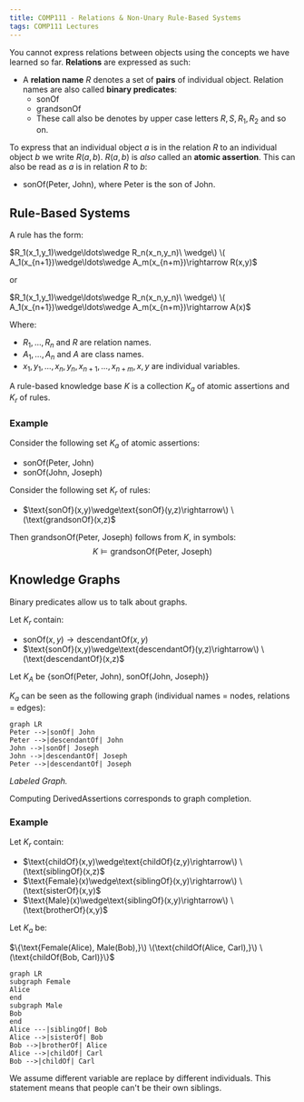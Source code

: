 ```yaml
---
title: COMP111 - Relations & Non-Unary Rule-Based Systems
tags: COMP111 Lectures
---
```

You cannot express relations between objects using the concepts we have learned so far. **Relations** are expressed as such: 

* A **relation name** $R$ denotes a set of **pairs** of individual object. Relation names are also called **binary predicates**: 
	* $\text{sonOf}$
	* $\text{grandsonOf}$
	* These call also be denotes by upper case letters $R,S,R_1,R_2$ and so on.
	
To express that an individual object $a$ is in the relation $R$ to an individual object $b$ we write $R(a,b)$. $R(a,b)$ is *also* called an **atomic assertion**. This can also be read as $a$ is in relation $R$ to $b$:

* $\text{sonOf(Peter, John)}$, where $\text{Peter}$ is the son of $\text{John}$.

## Rule-Based Systems
A rule has the form:

$R_1(x_1,y_1)\wedge\ldots\wedge R_n(x_n,y_n)\ \wedge\) \( A_1(x_{n+1})\wedge\ldots\wedge A_m(x_{n+m})\rightarrow R(x,y)$

or

$R_1(x_1,y_1)\wedge\ldots\wedge R_n(x_n,y_n)\ \wedge\) \( A_1(x_{n+1})\wedge\ldots\wedge A_m(x_{n+m})\rightarrow A(x)$

Where:

* $R_1,\ldots,R_n$ and $R$ are relation names.
* $A_1,\ldots,A_n$ and $A$ are class names.
* $x_1,y_1,\ldots,x_n,y_n,x_{n+1},\ldots,x_{n+m},x,y$ are individual variables.

A rule-based knowledge base $K$ is a collection $K_a$ of atomic assertions and $K_r$ of rules.

### Example

Consider the following set $K_a$ of atomic assertions:

* $\text{sonOf(Peter, John)}$
* $\text{sonOf(John, Joseph)}$

Consider the following set $K_r$ of rules:

* $\text{sonOf}(x,y)\wedge\text{sonOf}(y,z)\rightarrow\) \(\text{grandsonOf}(x,z)$

Then $\text{grandsonOf(Peter, Joseph)}$ follows from $K$, in symbols:
$$K\models\text{grandsonOf(Peter, Joseph)}$$

## Knowledge Graphs

Binary predicates allow us to talk about graphs.

Let $K_r$ contain:

* $\text{sonOf}(x,y)\rightarrow\text{descendantOf}(x,y)$
* $\text{sonOf}(x,y)\wedge\text{descendantOf}(y,z)\rightarrow\) \(\text{descendantOf}(x,z)$

Let $K_A$ be $\{\text{sonOf(Peter, John), sonOf(John, Joseph)}\}$

$K_a$ can be seen as the following graph  (individual names = nodes, relations = edges):

```mermaid
graph LR
Peter -->|sonOf| John
Peter -->|descendantOf| John
John -->|sonOf| Joseph
John -->|descendantOf| Joseph
Peter -->|descendantOf| Joseph

```
*Labeled Graph.*

Computing $\text{DerivedAssertions}$ corresponds to graph completion.

### Example

Let $K_r$ contain:

* $\text{childOf}(x,y)\wedge\text{childOf}(z,y)\rightarrow\) \(\text{siblingOf}(x,z)$
* $\text{Female}(x)\wedge\text{siblingOf}(x,y)\rightarrow\) \(\text{sisterOf}(x,y)$
* $\text{Male}(x)\wedge\text{siblingOf}(x,y)\rightarrow\) \(\text{brotherOf}(x,y)$

Let $K_a$ be:

$\{\text{Female(Alice), Male(Bob),}\) \(\text{childOf(Alice, Carl),}\) \(\text{childOf(Bob, Carl)}\}$

```mermaid
graph LR
subgraph Female
Alice
end
subgraph Male
Bob
end
Alice ---|siblingOf| Bob
Alice -->|sisterOf| Bob
Bob -->|brotherOf| Alice
Alice -->|childOf| Carl
Bob -->|childOf| Carl
```

We assume different variable are replace by different individuals. This statement means that people can't be their own siblings.



